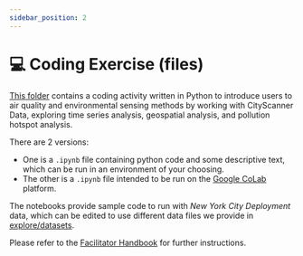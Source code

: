 ```yaml
---
sidebar_position: 2
---
```


# 💻 Coding Exercise (files)

[This folder]((https://www.google.com)) contains a coding activity written in Python to introduce users to air quality and environmental sensing methods by working with CityScanner Data, exploring time series analysis, geospatial analysis, and pollution hotspot analysis.

There are 2 versions:

- One is a `.ipynb` file containing python code and some descriptive text, which can be run in an environment of your choosing.
- The other is a `.ipynb` file intended to be run on the [Google CoLab](https://colab.research.google.com/) platform.

The notebooks provide sample code to run with *New York City Deployment* data, which can be edited to use different data files we provide in [explore/datasets](/Explore/Datasets).

Please refer to the [Facilitator Handbook](facilitator/handbook_overview) for further instructions.
